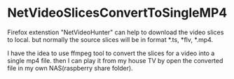 # NetVideoSlicesConvertToSingleMP4

Firefox extenstion "NetVideoHunter" can help to download the video slices to local.
but normally the source slices will be in format *.ts, *flv, *.mp4.

I have the idea to use ffmpeg tool to convert the slices for a video into a single mp4 file.
then I can play it from my house TV by open the converted file in my own NAS(raspberry share folder).
